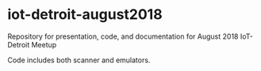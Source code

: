 # iot-detroit-august2018
 Repository for presentation, code, and documentation for August 2018 IoT-Detroit Meetup
 
 Code includes both scanner and emulators.
